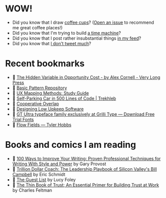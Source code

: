 # WOW!

- Did you know that I draw [coffee cups](https://papercups.mamuso.net/)? ([Open an issue](https://github.com/mamuso/papercups/issues) to recommend me great coffee places!)
- Did you know that I'm trying to build [a time machine](https://github.com/mamuso/fluxcapacitor)?
- Did you know that I post rather insubstantial things [in my feed](https://feed.mamuso.net/)?
- Did you know that [I don't tweet much](https://twitter.com/mamuso)?

# Recent bookmarks

- 👀 [The Hidden Variable in Opportunity Cost - by Alex Cornell - Very Long Press](https://verylong.substack.com/p/the-hidden-variable-in-opportunity)
- 👀 [Basic Pattern Repository](https://patterns.helloyes.dev/)
- 👀 [UX Mapping Methods: Study Guide](https://www.nngroup.com/articles/ux-mapping-methods-study-guide/)
- 👀 [Self-Parking Car in 500 Lines of Code | Trekhleb](https://trekhleb.dev/blog/2021/self-parking-car-evolution/)
- 👀 [Cooperative Overlap](https://anildash.com/2021/09/25/cooperative-overlap/)
- 👀 [Designing Low Upkeep Software](https://www.jefftk.com/p/designing-low-upkeep-software)
- 👀 [GT Ultra typeface family exclusively at Grilli Type — Download Free Trial Fonts](https://gt-ultra.com/)
- 👀 [Flow Fields — Tyler Hobbs](https://tylerxhobbs.com/essays/2020/flow-fields)


# Books and comics I am reading

- 📘 [100 Ways to Improve Your Writing: Proven Professional Techniques for Writing With Style and Power](https://www.goodreads.com/book/show/43229424) by Gary Provost
- 📘 [Trillion Dollar Coach: The Leadership Playbook of Silicon Valley's Bill Campbell](https://www.goodreads.com/book/show/42764751) by Eric Schmidt
- 📘 [The Guest List](https://www.goodreads.com/book/show/52656911) by Lucy Foley
- 📘 [The Thin Book of Trust; An Essential Primer for Building Trust at Work](https://www.goodreads.com/book/show/8245275) by Charles Feltman

